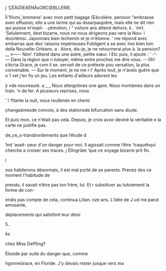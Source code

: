  

 
  
 
  
       
  
   
 

   

j ‘ÇËÀGÏiEÀÈNÂsORCŒBLLERIE.

Ïi'1lïvmi_‘emmene' avec mon petit bagage Œécolière.
 pension "embrasse avec effusion; elle a une larme qui
au dssarpaupière, mais elle ne dit rien qui puisse m'expli-
. çèmotion, i “
voiture ans attend dehors. k
. ‘mrt. ‘Selulennent, dest bizarre, nous ne nous dirigeons pas vers la Nou-
i iêsûrlémsi. Japonnais bien lechemin et je m’étonne. '
 me répond avec embarras que des‘ raisons impérieuses Fobligent a se
 avec Inoi bien loin della Nouvelle-Orléans.
a .  Alors, dis-je, je ne retournerai plus à. la pension?
__ v—-- Non‘.  t’attend dans une autre, petite sœur.
ï Etc puis, il ajoute : ‘
-'-— Dans la région que n
tutoyer, même entre proches
me dire vous.
-- 0h! s’écria Grace, je com
il se. servait de ce prétexte pou
versation, la plus convenable.
— Sur le moment, je ne me r
I’ Après tout, je n'avais guère que o
1 «et j'en ﬁs un jeu.
Les enfants d'ailleurs adorent les

 ÿ «de nouveauté. a \_
 _ Nous atteignîmes une gare. Nous montàmes dans un train.
‘n de fer. A plusieurs reprises, nous

' l ‘filante la nuit, nous roulämés en chemi

 çhangeämesde convois, à des stationsde bifurcation sans doute.

 Et puis mon, ce n'était pas cela. Depuis, je crois avoir deviné la véritable
e la carte ne justiﬁe pas.

de_ce_s-transbordements que l’étude d

 1nd  ‘avait- peur d'un danger pour moi. Il agissait comme l’être
   ‘traquéhqui cherche a croiser ses traces.
j Èlîngriâei ‘que ce voyage bizarre prit ﬁn.

 l

ous habiterons désormais, il est mal porté de se
parents. Prenez des ce moment l'habitude de

 

prends; il savait n’étre pas ton frère, lui. Et
r substituer au tutoiement la forme de con-

endis pas compte de cela, continua Lilian.
nze ans. L’idée de J ud me parut amusante,

déplacements qui satisfont leur désir

  
   
   
   

   
     
  
 
   

5..

ès

 chez Miss Defﬂing?

 Èloside par suite du danger que, comme

hgonneûrace, en Floride. J’y devais rester jusque vers ma


